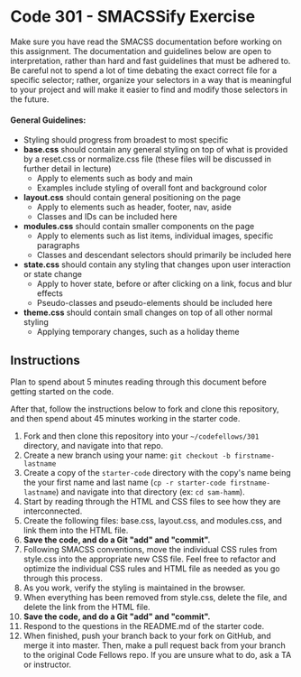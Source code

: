# Code 301 - SMACSSify Exercise

Make sure you have read the SMACSS documentation before working on this assignment. The documentation and guidelines below are open to interpretation, rather than hard and fast guidelines that must be adhered to. Be careful not to spend a lot of time debating the exact correct file for a specific selector; rather, organize your selectors in a way that is meaningful to your project and will make it easier to find and modify those selectors in the future.

#### General Guidelines:
- Styling should progress from broadest to most specific
- **base.css** should contain any general styling on top of what is provided by a reset.css or normalize.css file (these files will be discussed in further detail in lecture)
  - Apply to elements such as body and main
  - Examples include styling of overall font and background color
- **layout.css** should contain general positioning on the page
  - Apply to elements such as header, footer, nav, aside
  - Classes and IDs can be included here
- **modules.css** should contain smaller components on the page
  - Apply to elements such as list items, individual images, specific paragraphs
  - Classes and descendant selectors should primarily be included here
- **state.css** should contain any styling that changes upon user interaction or state change
  - Apply to hover state, before or after clicking on a link, focus and blur effects
  - Pseudo-classes and pseudo-elements should be included here
- **theme.css** should contain small changes on top of all other normal styling
  - Applying temporary changes, such as a holiday theme

## Instructions

Plan to spend about 5 minutes reading through this document before getting started on the code.

After that, follow the instructions below to fork and clone this repository, and then spend about 45 minutes working in the starter code.

1. Fork and then clone this repository into your `~/codefellows/301` directory, and navigate into that repo.
2. Create a new branch using your name: `git checkout -b firstname-lastname`
3. Create a copy of the `starter-code` directory with the copy's name being the your first name and last name (`cp -r starter-code firstname-lastname`) and navigate into that directory (ex: `cd sam-hamm`).
4. Start by reading through the HTML and CSS files to see how they are interconnected.
5. Create the following files: base.css, layout.css, and modules.css, and link them into the HTML file.
6. **Save the code, and do a Git "add" and "commit".**
7. Following SMACSS conventions, move the individual CSS rules from style.css into the appropriate new CSS file. Feel free to refactor and optimize the individual CSS rules and HTML file as needed as you go through this process.
8. As you work, verify the styling is maintained in the browser.
9. When everything has been removed from style.css, delete the file, and delete the link from the HTML file.
10. **Save the code, and do a Git "add" and "commit".**
11. Respond to the questions in the README.md of the starter code.
12. When finished, push your branch back to your fork on GitHub, and merge it into master. Then, make a pull request back from your branch to the original Code Fellows repo. If you are unsure what to do, ask a TA or instructor.
